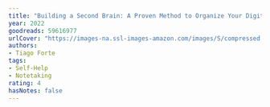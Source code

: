```yaml
---
title: "Building a Second Brain: A Proven Method to Organize Your Digital Life and Unlock Your Creative Potential"
year: 2022
goodreads: 59616977
urlCover: "https://images-na.ssl-images-amazon.com/images/S/compressed.photo.goodreads.com/books/1652891488i/59616977.jpg"
authors:
- Tiago Forte
tags:
- Self-Help
- Notetaking
rating: 4
hasNotes: false
---
```


